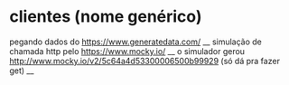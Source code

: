 # clientes (nome genérico)

pegando dados do https://www.generatedata.com/ __
simulação de chamada http pelo https://www.mocky.io/ __
o simulador gerou http://www.mocky.io/v2/5c64a4d53300006500b99929 (só dá pra fazer get) __